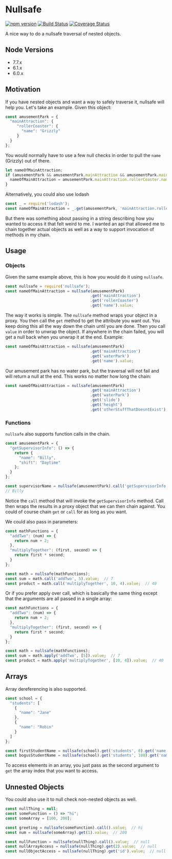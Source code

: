 # Nullsafe
[![npm version](https://badge.fury.io/js/nullsafe.svg)](https://badge.fury.io/js/nullsafe)
[![Build Status](https://travis-ci.org/jkeam/nullsafe.svg?branch=master)](https://travis-ci.org/jkeam/nullsafe)
[![Coverage Status](https://coveralls.io/repos/github/jkeam/nullsafe/badge.svg?branch=master)](https://coveralls.io/github/jkeam/nullsafe?branch=master)

A nice way to do a nullsafe traversal of nested objects.

## Node Versions
  * 7.7.x
  * 6.1.x
  * 6.0.x

## Motivation
If you have nested objects and want a way to safely traverse it, nullsafe will help you.  Let's take an example.  Given this object:

   ```javascript
   const amusementPark = {
     "mainAttraction": {
        "rollerCoaster": {
          "name": "Grizzly"
        }
     }
   };
   ```

You would normally have to use a few null checks in order to pull the `name` (Grizzly) out of there.

  ```javascript
  let nameOfMainAttraction;
  if (amusementPark && amusementPark.mainAttraction && amusementPark.mainAttraction.rollerCoaster) {
    nameOfMainAttraction = amusementPark.mainAttraction.rollerCoaster.name;
  }
  ```

Alternatively, you could also use lodash

  ```javascript
  const _ = require('lodash');
  const nameOfMainAttraction = _.get(amusementPark, 'mainAttraction.rollerCoaster.name');
  ```

But there was something about passing in a string describing how you wanted to access it that felt weird to me.  I wanted an api that allowed me to chain together actual objects as well as a way to support invocation of methods in my chain.


## Usage

### Objects
Given the same example above, this is how you would do it using `nullsafe`.

  ```javascript
  const nullsafe = require('nullsafe');
  const nameOfMainAttraction = nullsafe(amusementPark)
                                       .get('mainAttraction')
                                       .get('rollerCoaster')
                                       .get('name').value;
  ```

The way it works is simple.  The `nullsafe` method wraps your object in a proxy.  You then call the `get` method to get the attribute you want out.  You keep doing this all the way down the chain until you are done.  Then you call `value` in order to unwrap the object.  If anywhere in the chain failed, you will get a null back when you unwrap it at the end.  Example:

  ```javascript
  const nameOfMainAttraction = nullsafe(amusementPark)
                                       .get('mainAttraction')
                                       .get('waterPark')
                                       .get('name').value;
  ```

Our amusement park has no water park, but the traversal will not fail and will return a null at the end.  This works no matter how long the chain:

  ```javascript
  const nameOfMainAttraction = nullsafe(amusementPark)
                                       .get('mainAttraction')
                                       .get('waterPark')
                                       .get('slide')
                                       .get('height')
                                       .get('otherStuffThatDoesntExist').value;
  ```


### Functions
`nullsafe` also supports function calls in the chain.

  ```javascript
  const amusementPark = {
    "getSupervisorInfo": () => {
      return {
        "name": "Billy",
        "shift": "Daytime"
      };
    }
  };

  const supervisorName = nullsafe(amusementPark).call('getSupervisorInfo').get('name').value;
  // Billy
  ```

Notice the `call` method that will invoke the `getSupervisorInfo` method.  Call then wraps the results in a proxy object that we can then chain against.  You could of course chain `get` or `call` for as long as you want.

We could also pass in parameters:

  ```javascript
  const mathFunctions = {
    "addTwo": (num) => {
      return num + 2;
    },
    "multiplyTogether": (first, second) => {
      return first * second;
    }
  };

  const math = nullsafe(mathFunctions);
  const sum = math.call('addTwo', 5).value;  // 7
  const product = math.call('multiplyTogether', 10, 4).value;  // 40
  ```

Or if you prefer apply over call, which is basically the same thing except that the arguments are all passed in a single array:

  ```javascript
  const mathFunctions = {
    "addTwo": (num) => {
      return num + 2;
    },
    "multiplyTogether": (first, second) => {
      return first * second;
    }
  };

  const math = nullsafe(mathFunctions);
  const sum = math.apply('addTwo', [5]).value;  // 7
  const product = math.apply('multiplyTogether', [10, 4]).value;  // 40
  ```


## Arrays
Array dereferencing is also supported.

  ```javascript
  const school = {
    "students": [
      {
        "name": "Jane"
      },
      {
        "name": "Robin"
      }
    ]
  };

  const firstStudentName = nullsafe(school).get('students', 0).get('name').value;  // Jane
  const bogusStudentName = nullsafe(school).get('students', 100).get('name').value;  // null
  ```

To access elements in an array, you just pass as the second argument to `get` the array index that you want to access.


## Unnested Objects
You could also use it to null check non-nested objects as well.

  ```javascript
  const nullThing = null;
  const someFunction = () => "hi";
  const someArray = [100, 200];

  const greeting = nullsafe(someFunction).call().value;  // hi
  const num = nullsafe(someArray).get(1).value;  // 200

  const nullFunction = nullsafe(nullThing).call().value;  // null
  const nullArrayAccess = nullsafe(nullThing).get(2).value;  // null
  const nullObjectAccess = nullsafe(nullThing).get('id').value;  // null
  ```

